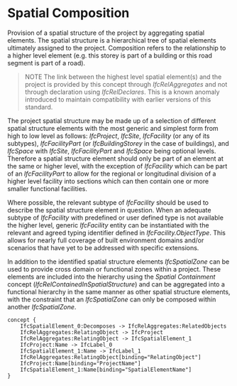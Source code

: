 Spatial Composition
===================

Provision of a spatial structure of the project by aggregating spatial elements. The spatial structure is a hierarchical tree of spatial elements ultimately assigned to the project. Composition refers to the relationship to a higher level element (e.g. this storey is part of a building or this road segment is part of a road).

> NOTE The link between the highest level spatial element(s) and the project is provided by this concept through _IfcRelAggregates_ and not through declaration using _IfcRelDeclares_. This is a known anomaly introduced to maintain compatibility with earlier versions of this standard.

The project spatial structure may be made up of a selection of different spatial structure elements with the most generic and simplest form from high to low level as follows: _IfcProject_, _IfcSite_, _IfcFacility_ (or any of its subtypes), _IfcFacilityPart_ (or _IfcBuildingStorey_ in the case of buildings), and _IfcSpace_ with _IfcSite_, _IfcFacilityPart_ and _IfcSpace_ being optional levels. Therefore a spatial structure element should only be part of an element at the same or higher level, with the exception of _IfcFacility_ which can be part of an _IfcFacilityPart_ to allow for the regional or longitudinal division of a higher level facility into sections which can then contain one or more smaller functional facilities.

Where possible, the relevant subtype of _IfcFacility_ should be used to describe the spatial structure element in question. When an adequate subtype of _IfcFacility_ with predefined or user defined type is not available the higher level, generic _IfcFacility_ entity can be instantiated with the relevant and agreed typing identifier defined in _IfcFacility.ObjectType_. This allows for nearly full coverage of built environment domains and/or scenarios that have yet to be addressed with specific extensions.

In addition to the identified spatial structure elements _IfcSpatialZone_ can be used to provide cross domain or functional zones within a project. These elements are included into the hierarchy using the _Spatial Containment_ concept (_IfcRelContainedInSpatialStructure_) and can be aggregated into a functional hierarchy in the same manner as other spatial structure elements, with the constraint that an _IfcSpatialZone_ can only be composed within another _IfcSpatialZone_.

```
concept {
    IfcSpatialElement_0:Decomposes -> IfcRelAggregates:RelatedObjects
    IfcRelAggregates:RelatingObject -> IfcProject
    IfcRelAggregates:RelatingObject -> IfcSpatialElement_1
    IfcProject:Name -> IfcLabel_0
    IfcSpatialElement_1:Name -> IfcLabel_1
    IfcRelAggregates:RelatingObject[binding="RelatingObject"]
    IfcProject:Name[binding="ProjectName"]
    IfcSpatialElement_1:Name[binding="SpatialElementName"]
}
```
